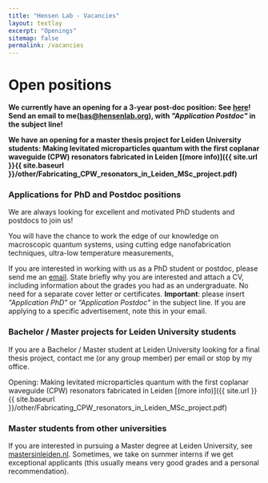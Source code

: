 ```yaml
---
title: "Hensen Lab - Vacancies"
layout: textlay
excerpt: "Openings"
sitemap: false
permalink: /vacancies
---
```


# Open positions

**We currently have an opening for a 3-year post-doc position: See [here](https://www.universiteitleiden.nl/en/vacancies/2023/q1/23-0093-year-post-doc-position-combining-on-chip-circuit-quantum-electrodynamics-and-magnetic-levitation-to-explore-the-interface-between-quantum-mechanics-and-general-relativity)! Send an email to me(bas@hensenlab.org), with _"Application Postdoc"_ in the subject line!**

**We have an opening for a master thesis project for Leiden University students: Making levitated microparticles quantum with the first coplanar waveguide (CPW) resonators fabricated in Leiden [(more info)]({{ site.url }}{{ site.baseurl }}/other/Fabricating_CPW_resonators_in_Leiden_MSc_project.pdf)**


### Applications for PhD and Postdoc positions

We are always looking for excellent and motivated PhD students and postdocs to join us!

You will have the chance to work the edge of our knowledge on macroscopic quantum systems, using cutting edge nanofabrication techniques, ultra-low temperature measurements, 

If you are interested in working with us as a PhD student or postdoc, please send me an [email](mailto:bas@hensenlab.org). State briefly why you are interested and attach a CV, including information about the grades you had as an undergraduate. No need for a separate cover letter or certificates. **Important**: please insert _"Application PhD"_ or _"Application Postdoc"_ in the subject line. If you are applying to a specific advertisement, note this in your email.

### Bachelor / Master projects for Leiden University students
If you are a Bachelor / Master student at Leiden University looking for a final thesis project, contact me (or any group member) per email or stop by my office.

Opening: Making levitated microparticles quantum with the first coplanar waveguide (CPW) resonators fabricated in Leiden [(more info)]({{ site.url }}{{ site.baseurl }}/other/Fabricating_CPW_resonators_in_Leiden_MSc_project.pdf)

###  Master students from other universities
If you are interested in pursuing a Master degree at Leiden University, see [mastersinleiden.nl](http://www.mastersinleiden.nl/programmes/physics/en/introduction). Sometimes, we take on summer interns if we get exceptional applicants (this usually means very good grades and a personal recommendation).


